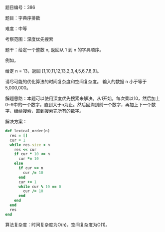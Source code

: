 题目编号：386

题目：字典序排数

难度：中等

考察范围：深度优先搜索

题干：给定一个整数 n, 返回从 1 到 n 的字典顺序。

例如，

给定 n = 13，返回 [1,10,11,12,13,2,3,4,5,6,7,8,9]。

请尽可能的优化算法的时间复杂度和空间复杂度。 输入的数据 n 小于等于 5,000,000。

解题思路：本题可以使用深度优先搜索来解决。从1开始，每次乘以10，然后加上0~9中的一个数字，直到大于n为止。然后回溯到前一个数字，再加上下一个数字，继续搜索，直到搜索完所有的数字。

解决方案：

```ruby
def lexical_order(n)
  res = []
  cur = 1
  while res.size < n
    res << cur
    if cur * 10 <= n
      cur *= 10
    else
      if cur >= n
        cur /= 10
      end
      cur += 1
      while cur % 10 == 0
        cur /= 10
      end
    end
  end
  res
end
```

算法复杂度：时间复杂度为O(n)，空间复杂度为O(1)。